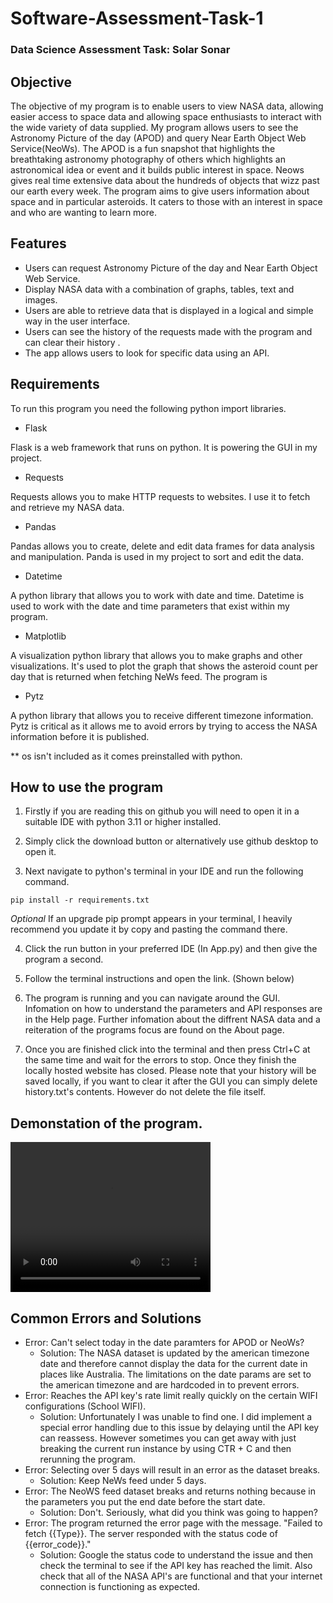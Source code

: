 # Software-Assessment-Task-1
### Data Science Assessment Task: Solar Sonar
## Objective
The objective of my program is to enable users to view NASA data, allowing easier access to space data and allowing space enthusiasts to interact with the wide variety of data supplied. My program allows users to see the Astronomy Picture of the day (APOD) and query Near Earth Object Web Service(NeoWs). The APOD is a fun snapshot that highlights the breathtaking astronomy photography of others which highlights an astronomical idea or event and it builds public interest in space. Neows gives real time extensive data about the hundreds of objects that wizz past our earth every week. The program aims to give users information about space and in particular asteroids. It caters to those with an interest in space and who are wanting to learn more.


## Features
- Users can request  Astronomy Picture of the day and Near Earth Object Web Service.
- Display NASA data with a combination of graphs, tables, text and images.
- Users are able to retrieve data that is displayed in a logical and simple way in the user interface.
- Users can see the history of the requests made with the program and can clear their history .
- The app allows users to look for specific data using an API.


## Requirements
To run this program you need the following python import libraries.
- Flask


Flask is a web framework that runs on python. It is powering the GUI in my project.
- Requests


Requests allows you to make HTTP requests to websites. I use it to fetch and retrieve my NASA data.
- Pandas


Pandas allows you to create, delete and edit data frames for data analysis and manipulation. Panda is used in my project to sort and edit the data.
- Datetime


A python library that allows you to work with date and time. Datetime is used to work with the date and time parameters that exist within my program.
- Matplotlib


A visualization python library that allows you to make graphs and other visualizations.  It's used to plot the graph that shows the asteroid count per day that is returned when fetching NeWs feed. The program is
- Pytz


A python library that allows you to receive different timezone information. Pytz is critical as it allows me to avoid errors by trying to access the NASA information before it is published.


** os isn't included as it comes preinstalled with python.


## How to use the program
1. Firstly if you are reading this on github you will need to open it in a suitable IDE with python 3.11 or higher installed.
2. Simply click the download button or alternatively use github desktop to open it.


3. Next navigate to python's terminal in your IDE and run the following command.
```
pip install -r requirements.txt
```
*Optional* If an upgrade pip prompt appears in your terminal, I heavily recommend you update it by copy and pasting the command there.


4. Click the run button in your preferred IDE (In App.py) and then give the program a second.


5. Follow the terminal instructions and open the link. (Shown below)


6. The program is running and you can navigate around the GUI. Infomation on how to understand the parameters and API responses are in the Help page. Further infomation about the diffrent NASA data and a reiteration of the programs focus are found on the About page.

7. Once you are finished click into the terminal and then press Ctrl+C at the same time and wait for the errors to stop. Once they finish the locally hosted website has closed. Please note that your history will be saved locally, if you want to clear it after the GUI you can simply delete history.txt's contents. However do not delete the file itself.

## Demonstation of the program.
<video width="320" height="240" controls>
  <source src="Demonstration.mp4" type="video/mp4">
</video>

## Common Errors and Solutions
- Error: Can't select today in the date paramters for APOD or NeoWs?
    - Solution: The NASA dataset is updated by the american timezone date and therefore cannot display the data for the current date in places like Australia. The limitations on the date params  are set to the american timezone and are hardcoded in to prevent errors.
- Error: Reaches the API key's rate limit really quickly on the certain WIFI configurations (School WIFI).
    - Solution: Unfortunately I was unable to find one. I did implement a special error handling due to this issue by delaying until the API key can reassess. However sometimes you can get away with just breaking the current run instance by using CTR + C and then rerunning the program.
- Error: Selecting over 5 days will result in an error as the dataset breaks.
   - Solution: Keep NeWs feed under 5 days.
- Error: The NeoWS feed dataset breaks and returns nothing because in the parameters you put the end date before the start date.
   - Solution: Don't. Seriously, what did you think was going to happen?
- Error: The program returned the error page with the message. "Failed to fetch {{Type}}. The server responded with the status code of {{error_code}}."
    - Solution: Google the status code to understand the issue and  then check the terminal to see if the API key has reached the limit. Also check that all of the NASA API's  are functional and that your internet connection is functioning as expected.
    